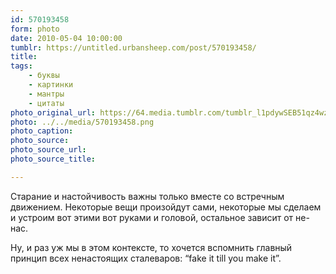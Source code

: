 ```yaml
---
id: 570193458
form: photo
date: 2010-05-04 10:00:00
tumblr: https://untitled.urbansheep.com/post/570193458/
title:
tags:
    - буквы
    - картинки
    - мантры
    - цитаты
photo_original_url: https://64.media.tumblr.com/tumblr_l1pdywSEB51qz4wzio1_500.png
photo: ../../media/570193458.png
photo_caption:
photo_source:
photo_source_url:
photo_source_title:

---
```


<p>Старание и настойчивость важны только вместе со встречным движением. Некоторые вещи произойдут сами, некоторые мы сделаем и устроим вот этими вот руками и головой, остальное зависит от не-нас.</p>

<p>Ну, и раз уж мы в этом контексте, то хочется вспомнить главный принцип всех ненастоящих сталеваров: “fake it till you make it”.</p>
